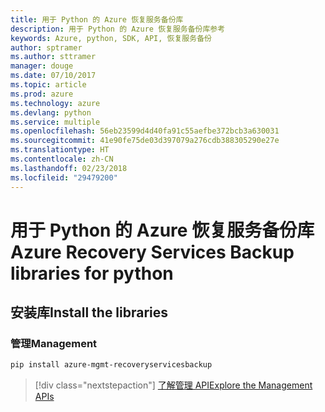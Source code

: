 ```yaml
---
title: 用于 Python 的 Azure 恢复服务备份库
description: 用于 Python 的 Azure 恢复服务备份库参考
keywords: Azure, python, SDK, API, 恢复服务备份
author: sptramer
ms.author: sttramer
manager: douge
ms.date: 07/10/2017
ms.topic: article
ms.prod: azure
ms.technology: azure
ms.devlang: python
ms.service: multiple
ms.openlocfilehash: 56eb23599d4d40fa91c55aefbe372bcb3a630031
ms.sourcegitcommit: 41e90fe75de03d397079a276cdb388305290e27e
ms.translationtype: HT
ms.contentlocale: zh-CN
ms.lasthandoff: 02/23/2018
ms.locfileid: "29479200"
---
```

# <a name="azure-recovery-services-backup-libraries-for-python"></a><span data-ttu-id="0a2f2-104">用于 Python 的 Azure 恢复服务备份库</span><span class="sxs-lookup"><span data-stu-id="0a2f2-104">Azure Recovery Services Backup libraries for python</span></span>

## <a name="install-the-libraries"></a><span data-ttu-id="0a2f2-105">安装库</span><span class="sxs-lookup"><span data-stu-id="0a2f2-105">Install the libraries</span></span>


### <a name="management"></a><span data-ttu-id="0a2f2-106">管理</span><span class="sxs-lookup"><span data-stu-id="0a2f2-106">Management</span></span>

```bash
pip install azure-mgmt-recoveryservicesbackup
```
> [!div class="nextstepaction"]
> [<span data-ttu-id="0a2f2-107">了解管理 API</span><span class="sxs-lookup"><span data-stu-id="0a2f2-107">Explore the Management APIs</span></span>](/python/api/overview/azure/recoveryservicesbackup/management)